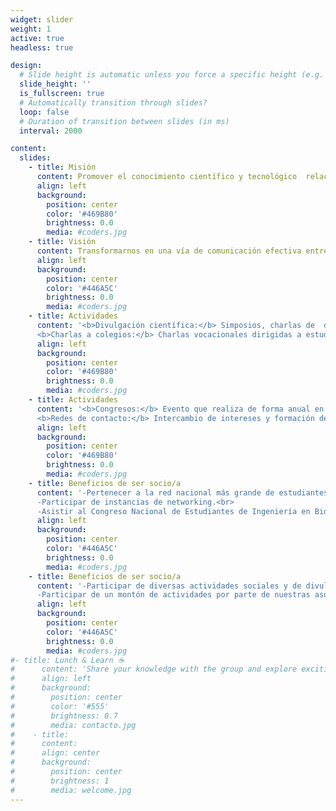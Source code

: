 ```yaml
---
widget: slider
weight: 1
active: true
headless: true

design:
  # Slide height is automatic unless you force a specific height (e.g. '400px')
  slide_height: ''
  is_fullscreen: true
  # Automatically transition through slides?
  loop: false
  # Duration of transition between slides (in ms)
  interval: 2000

content:
  slides:
    - title: Misión
      content: Promover el conocimiento científico y tecnológico  relacionado con el área de Ingeniería en Biotecnología entre los estudiantes y las universidades asociadas.
      align: left
      background:
        position: center
        color: '#469B80'
        brightness: 0.0
        media: #coders.jpg
    - title: Visión
      content: Transformarnos en una vía de comunicación efectiva entre socios y organizaciones relacionadas con la biotecnología, apuntando fuertemente a las carencias académicas y laborales.
      align: left
      background:
        position: center
        color: '#446A5C'
        brightness: 0.0
        media: #coders.jpg
    - title: Actividades
      content: '<b>Divulgación científica:</b> Simposios, charlas de  docentes y/o empresas, creación de contenido.<br>
      <b>Charlas a colegios:</b> Charlas vocacionales dirigidas a estudiantes de enseñanza media con el objetivo de dar a conocer la asociación, la carrera de biotecnología y sus afines, y las diferentes áreas de desarrollo.'
      align: left
      background:
        position: center
        color: '#469B80'
        brightness: 0.0
        media: #coders.jpg
    - title: Actividades
      content: '<b>Congresos:</b> Evento que realiza de forma anual en el mes de octubre, donde participan estudiantes, docentes y expertos con el objetivo de difundir los avances y desarrollos referentes al campo de la biotecnología a nivel nacional e internacional.<br>
      <b>Redes de contacto:</b> Intercambio de intereses y formación de redes de contacto para futuras relaciones laborales con colegas.'
      align: left
      background:
        position: center
        color: '#469B80'
        brightness: 0.0
        media: #coders.jpg
    - title: Beneficios de ser socio/a
      content: '-Pertenecer a la red nacional más grande de estudiantes en biotecnología.<br>
      -Participar de instancias de networking.<br>
      -Asistir al Congreso Nacional de Estudiantes de Ingeniería en Biotecnología.'
      align: left
      background:
        position: center
        color: '#446A5C'
        brightness: 0.0
        media: #coders.jpg
    - title: Beneficios de ser socio/a
      content: '-Participar de diversas actividades sociales y de divulgación en ANEIB.<br>
      -Participar de un montón de actividades por parte de nuestras asociaciones amigas: AEBCH y ANEB.'
      align: left
      background:
        position: center
        color: '#446A5C'
        brightness: 0.0
        media: #coders.jpg
#- title: Lunch & Learn ☕️
#      content: 'Share your knowledge with the group and explore exciting new topics together!'
#      align: left
#      background:
#        position: center
#        color: '#555'
#        brightness: 0.7
#        media: contacto.jpg
#    - title: 
#      content: 
#      align: center
#      background:
#        position: center
#        brightness: 1
#        media: welcome.jpg
---
```

